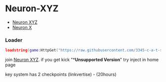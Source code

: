 # Neuron-XYZ
- [Neuron XYZ](https://discord.gg/wPaQZwhMHy)
- [Neuron X](https://discord.gg/neuron)

### Loader
```lua
loadstring(game:HttpGet("https://raw.githubusercontent.com/3345-c-a-t-s-u-s/Neuron-XYZ/refs/heads/main/Install.lua"))()
```

join [Neuron XYZ](https://discord.gg/wPaQZwhMHy). if you get kick "***Unsupported Version**" try inject in home page

key system has 2 checkpoints (linkvertise) - (20hours)
